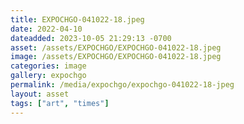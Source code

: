 ```yaml
---
title: EXPOCHGO-041022-18.jpeg
date: 2022-04-10
dateadded: 2023-10-05 21:29:13 -0700
asset: /assets/EXPOCHGO/EXPOCHGO-041022-18.jpeg
image: /assets/EXPOCHGO/EXPOCHGO-041022-18.jpeg
categories: image
gallery: expochgo
permalink: /media/expochgo/expochgo-041022-18-jpeg
layout: asset
tags: ["art", "times"]
--- 
```


